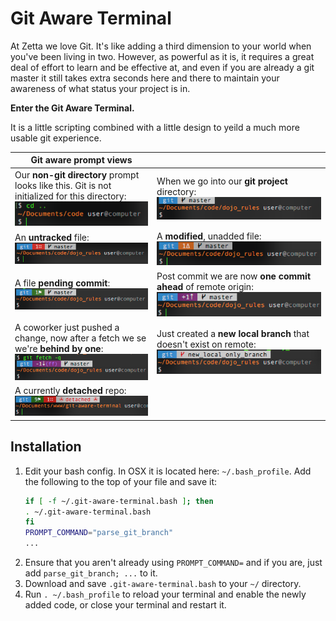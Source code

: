 # Git Aware Terminal
At Zetta we love Git.  It's like adding a third dimension to your world when you've been living in two.  However, as powerful as it is, it requires a great deal of effort to learn and be effective at, and even if you are already a git master it still takes extra seconds here and there to maintain your awareness of what status your project is in.

**Enter the Git Aware Terminal.**

It is a little scripting combined with a little design to yeild a much more usable git experience.

Git aware prompt views | &nbsp;
------- | --------
Our **non-git directory** prompt looks like this. Git is not initialized for this directory:<br>![Basic terminal](md_images/no-git.png) | When we go into our **git project** directory:<br>![Git terminal](md_images/git-master.png)
An **untracked** file:<br>![untracked file](md_images/untracked.png) | A **modified**, unadded file:<br>![File Delta](md_images/delta.png)
A file **pending commit**:<br>![Pending commit](md_images/pending-commit.png) | Post commit we are now **one commit ahead** of remote origin:<br>![One ahead](md_images/1-ahead.png)
A coworker just pushed a change, now after a fetch we se we're **behind by one**:<br>![One behind](md_images/git-behind.png) | Just created a **new local branch** that doesn't exist on remote:![New branch](md_images/new-branch.png)
A currently **detached** repo:<br>![Pending commit](md_images/detached.png) | 

## Installation

1. Edit your bash config.  In OSX it is located here: `~/.bash_profile`.
   Add the following to the top of your file and save it:
    ```bash
    if [ -f ~/.git-aware-terminal.bash ]; then
    . ~/.git-aware-terminal.bash
    fi
    PROMPT_COMMAND="parse_git_branch"
    ...
    ```
2. Ensure that you aren't already using `PROMPT_COMMAND=` and if you are, just add `parse_git_branch; ...` to it.
3. Download and save `.git-aware-terminal.bash` to your `~/` directory.
4. Run `. ~/.bash_profile` to reload your terminal and enable the newly added code, or close your terminal and restart it.
